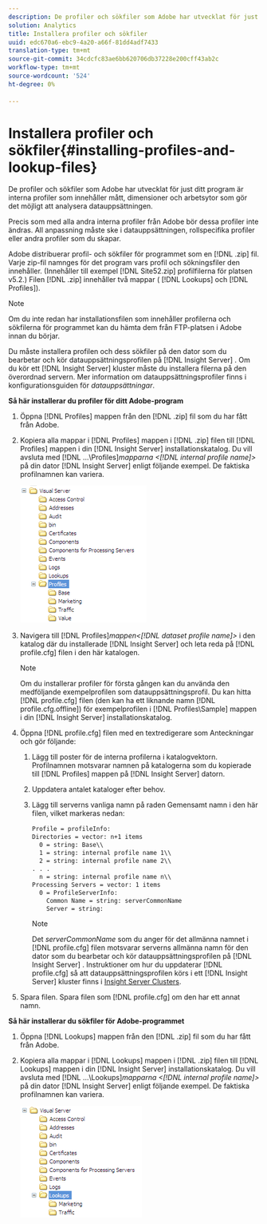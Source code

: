 ```yaml
---
description: De profiler och sökfiler som Adobe har utvecklat för just ditt program är interna profiler som innehåller mått, dimensioner och arbetsytor som gör det möjligt att analysera datauppsättningen.
solution: Analytics
title: Installera profiler och sökfiler
uuid: edc670a6-ebc9-4a20-a66f-81dd4adf7433
translation-type: tm+mt
source-git-commit: 34cdcfc83ae6bb620706db37228e200cff43ab2c
workflow-type: tm+mt
source-wordcount: '524'
ht-degree: 0%

---
```



# Installera profiler och sökfiler{#installing-profiles-and-lookup-files}

De profiler och sökfiler som Adobe har utvecklat för just ditt program är interna profiler som innehåller mått, dimensioner och arbetsytor som gör det möjligt att analysera datauppsättningen.

Precis som med alla andra interna profiler från Adobe bör dessa profiler inte ändras. All anpassning måste ske i datauppsättningen, rollspecifika profiler eller andra profiler som du skapar.

Adobe distribuerar profil- och sökfiler för programmet som en [!DNL .zip] fil. Varje zip-fil namnges för det program vars profil och sökningsfiler den innehåller. (Innehåller till exempel [!DNL Site52.zip] profilfilerna för platsen v5.2.) Filen [!DNL .zip] innehåller två mappar ( [!DNL Lookups] och [!DNL Profiles]).

>[!NOTE]
>
>Om du inte redan har installationsfilen som innehåller profilerna och sökfilerna för programmet kan du hämta dem från FTP-platsen i Adobe innan du börjar.

Du måste installera profilen och dess sökfiler på den dator som du bearbetar och kör datauppsättningsprofilen på [!DNL Insight Server] . Om du kör ett [!DNL Insight Server] kluster måste du installera filerna på den överordnad servern. Mer information om datauppsättningsprofiler finns i konfigurationsguiden för *datauppsättningar*.

**Så här installerar du profiler för ditt Adobe-program**

1. Öppna [!DNL Profiles] mappen från den [!DNL .zip] fil som du har fått från Adobe.

1. Kopiera alla mappar i [!DNL Profiles] mappen i [!DNL .zip] filen till [!DNL Profiles] mappen i din [!DNL Insight Server] installationskatalog. Du vill avsluta med  [!DNL ...\Profiles\]*mapparna &lt;[!DNL internal profile name]>* på din dator [!DNL Insight Server] enligt följande exempel. De faktiska profilnamnen kan variera.

   ![](assets/win_installprofiles.png)

1. Navigera till  [!DNL Profiles\]*mappen&lt;[!DNL dataset profile name]>* i den katalog där du installerade [!DNL Insight Server] och leta reda på [!DNL profile.cfg] filen i den här katalogen.

   >[!NOTE]
   >
   >Om du installerar profiler för första gången kan du använda den medföljande exempelprofilen som datauppsättningsprofil. Du kan hitta [!DNL profile.cfg] filen (den kan ha ett liknande namn [!DNL profile.cfg.offline]) för exempelprofilen i [!DNL Profiles\Sample] mappen i din [!DNL Insight Server] installationskatalog.

1. Öppna [!DNL profile.cfg] filen med en textredigerare som Anteckningar och gör följande:

   1. Lägg till poster för de interna profilerna i katalogvektorn. Profilnamnen motsvarar namnen på katalogerna som du kopierade till [!DNL Profiles] mappen på [!DNL Insight Server] datorn.

   1. Uppdatera antalet kataloger efter behov.
   1. Lägg till serverns vanliga namn på raden Gemensamt namn i den här filen, vilket markeras nedan:

      ```
      Profile = profileInfo: 
      Directories = vector: n+1 items
        0 = string: Base\\
        1 = string: internal profile name 1\\
        2 = string: internal profile name 2\\
      . . .
        n = string: internal profile name n\\
      Processing Servers = vector: 1 items
        0 = ProfileServerInfo: 
          Common Name = string: serverCommonName
          Server = string: 
      ```

      >[!NOTE]
      >
      >Det *serverCommonName* som du anger för det allmänna namnet i [!DNL profile.cfg] filen motsvarar serverns allmänna namn för den dator som du bearbetar och kör datauppsättningsprofilen på [!DNL Insight Server] . Instruktioner om hur du uppdaterar [!DNL profile.cfg] så att datauppsättningsprofilen körs i ett [!DNL Insight Server] kluster finns i [Insight Server Clusters](../../../../home/c-inst-svr/c-install-ins-svr/c-ins-svr-clstrs/c-abt-ins-svr-clsters.md).

1. Spara filen. Spara filen som [!DNL profile.cfg] om den har ett annat namn.

**Så här installerar du sökfiler för Adobe-programmet**

1. Öppna [!DNL Lookups] mappen från den [!DNL .zip] fil som du har fått från Adobe.

1. Kopiera alla mappar i [!DNL Lookups] mappen i [!DNL .zip] filen till [!DNL Lookups] mappen i din [!DNL Insight Server] installationskatalog. Du vill avsluta med  [!DNL ...\Lookups\]*mapparna &lt;[!DNL internal profile name]>* på din dator [!DNL Insight Server] enligt följande exempel. De faktiska profilnamnen kan variera.

   ![](assets/win_installLookups.png)

